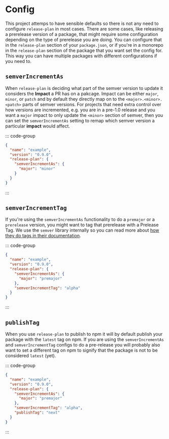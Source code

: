 # Config

This project attemps to have sensible defaults so there is not any need to configure `release-plan` in most cases. There are some cases, like releasing a prerelease version of a package, that might require some configuration depending on the type of prerelease you are doing. You can configure that in the `release-plan` section of your `package.json`, or if you're in a monorepo in the `release-plan` section of the package that you want set the config for. This way you can have multiple packages with different configurations if you need to.

## `semverIncrementAs`

When `release-plan` is deciding what part of the semver version to update it considers the **Impact** a PR has on a pakcage. Impact can be either `major`, `minor`, or `patch` and by default they directly map on to the `<major>.<minor>.<patch>` parts of semver versions. For projects that need extra control over how versions are incremented, e.g. you are in a pre-1.0 release and you want a `major` impact to only update the `<minor>` section of semver, then you can set the `semverIncrementAs` setting to remap which semver version a particular **impact** would affect.

::: code-group

```json [package.json]
{
  "name": "example",
  "version": "0.9.0",
  "release-plan": {
    "semverIncrementAs": {
      "major": "minor"
    }
  }
}
```

:::

## `semverIncrementTag`

If you're using the `semverIncrementAs` functionality to do a `premajor` or a
`prerelease` version, you might want to tag that prerelease with a Prelease Tag.
We use the `semver` library internally so you can read more about [how they do
tags in their
documentation](https://github.com/npm/node-semver?tab=readme-ov-file#prerelease-tags).

::: code-group

```json [package.json]
{
  "name": "example",
  "version": "0.9.0",
  "release-plan": {
    "semverIncrementAs": {
      "major": "premajor"
    },
    "semverIncrementTag": "alpha"
  }
}
```

:::

## `publishTag`

When you use `release-plan` to publish to npm it will by default publish your package with the `latest` tag on npm. If you are using the `semverIncrementAs` and `semverIncrementTag` configs to do a pre-release you will probably also want to set a different tag on npm to signify that the package is not to be considered `latest` (yet).

::: code-group

```json [package.json]
{
  "name": "example",
  "version": "0.9.0",
  "release-plan": {
    "semverIncrementAs": {
      "major": "premajor"
    },
    "semverIncrementTag": "alpha",
    "publishTag": "next"
  }
}
```

:::
